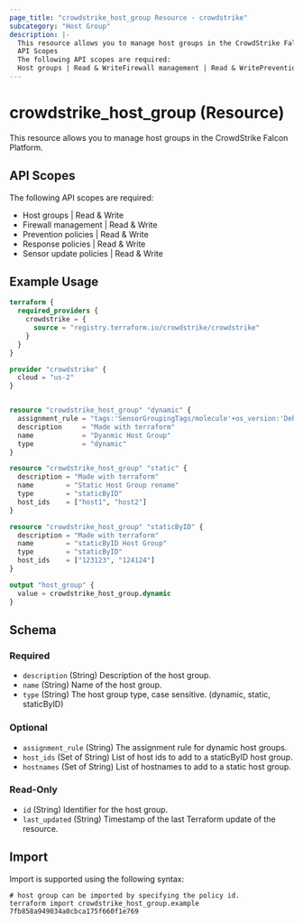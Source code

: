 ```yaml
---
page_title: "crowdstrike_host_group Resource - crowdstrike"
subcategory: "Host Group"
description: |-
  This resource allows you to manage host groups in the CrowdStrike Falcon Platform.
  API Scopes
  The following API scopes are required:
  Host groups | Read & WriteFirewall management | Read & WritePrevention policies | Read & WriteResponse policies | Read & WriteSensor update policies | Read & Write
---
```


# crowdstrike_host_group (Resource)

This resource allows you to manage host groups in the CrowdStrike Falcon Platform.

## API Scopes

The following API scopes are required:

- Host groups | Read & Write
- Firewall management | Read & Write
- Prevention policies | Read & Write
- Response policies | Read & Write
- Sensor update policies | Read & Write


## Example Usage

```terraform
terraform {
  required_providers {
    crowdstrike = {
      source = "registry.terraform.io/crowdstrike/crowdstrike"
    }
  }
}

provider "crowdstrike" {
  cloud = "us-2"
}


resource "crowdstrike_host_group" "dynamic" {
  assignment_rule = "tags:'SensorGroupingTags/molecule'+os_version:'Debian GNU 11'"
  description     = "Made with terraform"
  name            = "Dyanmic Host Group"
  type            = "dynamic"
}

resource "crowdstrike_host_group" "static" {
  description = "Made with terraform"
  name        = "Static Host Group rename"
  type        = "staticByID"
  host_ids    = ["host1", "host2"]
}

resource "crowdstrike_host_group" "staticByID" {
  description = "Made with terraform"
  name        = "staticByID Host Group"
  type        = "staticByID"
  host_ids    = ["123123", "124124"]
}

output "host_group" {
  value = crowdstrike_host_group.dynamic
}
```

<!-- schema generated by tfplugindocs -->
## Schema

### Required

- `description` (String) Description of the host group.
- `name` (String) Name of the host group.
- `type` (String) The host group type, case sensitive. (dynamic, static, staticByID)

### Optional

- `assignment_rule` (String) The assignment rule for dynamic host groups.
- `host_ids` (Set of String) List of host ids to add to a staticByID host group.
- `hostnames` (Set of String) List of hostnames to add to a static host group.

### Read-Only

- `id` (String) Identifier for the host group.
- `last_updated` (String) Timestamp of the last Terraform update of the resource.

## Import

Import is supported using the following syntax:

```shell
# host group can be imported by specifying the policy id.
terraform import crowdstrike_host_group.example 7fb858a949034a0cbca175f660f1e769
```
